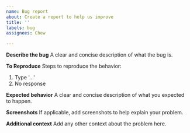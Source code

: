 ```yaml
---
name: Bug report
about: Create a report to help us improve
title: ''
labels: bug
assignees: Chew

---
```


**Describe the bug**
A clear and concise description of what the bug is.

**To Reproduce**
Steps to reproduce the behavior:
1. Type '...'
2. No response

**Expected behavior**
A clear and concise description of what you expected to happen.

**Screenshots**
If applicable, add screenshots to help explain your problem.

**Additional context**
Add any other context about the problem here.
